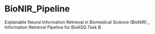 # BioNIR_Pipeline
Explanable Neural Information Retrieval in Biomedical Science (BioNIR) _  Information Retreival Pipeline for BioASQ Task B
